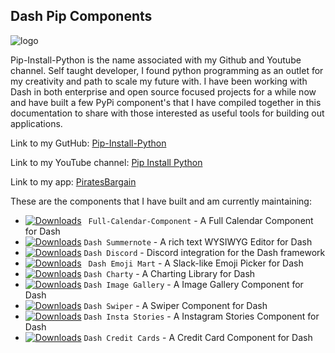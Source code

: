 ## Dash Pip Components


![logo](https://pipinstallpython.pythonanywhere.com/static/img/brand/side_bar_logo/ForGroundLogo.png)

Pip-Install-Python is the name associated with my Github and Youtube channel. Self taught developer, I found python programming as an outlet for my creativity and path to scale my future with. I have been working with Dash in both enterprise and open source focused projects for a while now and have built a few PyPi component's that I have compiled together in this documentation to share with those interested as useful tools for building out applications.

Link to my GutHub: [Pip-Install-Python](https://github.com/pip-install-python)

Link to my YouTube channel: [Pip Install Python](https://www.youtube.com/channel/UC-pBvv8mzLpj0k-RIbc2Nog?sub_confirmation=1)

Link to my app: [PiratesBargain](http://988.wtf)

These are the components that I have built and am currently maintaining:

* [![Downloads](https://static.pepy.tech/badge/full-calendar-component)](https://pepy.tech/project/full-calendar-component) ` Full-Calendar-Component` - A Full Calendar Component for Dash 
* [![Downloads](https://static.pepy.tech/badge/dash-summernote)](https://pepy.tech/project/dash-summernote) `Dash Summernote` - A rich text WYSIWYG Editor for Dash
* [![Downloads](https://static.pepy.tech/badge/dash-echarts)](https://pepy.tech/project/dash-discord) `Dash Discord` - Discord integration for the Dash framework
* [![Downloads](https://static.pepy.tech/badge/dash-emoji-mart)](https://pepy.tech/project/dash-emoji-mart) ` Dash Emoji Mart` - A Slack-like Emoji Picker for Dash
* [![Downloads](https://static.pepy.tech/badge/dash-charty)](https://pepy.tech/project/dash-charty) `Dash Charty` - A Charting Library for Dash
* [![Downloads](https://static.pepy.tech/badge/dash-image-gallery)](https://pepy.tech/project/dash-image-gallery) `Dash Image Gallery` - A Image Gallery Component for Dash
* [![Downloads](https://static.pepy.tech/badge/dash-swiper)](https://pepy.tech/project/dash-swiper) `Dash Swiper` - A Swiper Component for Dash
* [![Downloads](https://static.pepy.tech/badge/dash-insta-stories)](https://pepy.tech/project/dash-insta-stories) `Dash Insta Stories` - A Instagram Stories Component for Dash
* [![Downloads](https://static.pepy.tech/badge/dash-credit-cards)](https://pepy.tech/project/dash-credit-cards) `Dash Credit Cards` - A Credit Card Component for Dash

